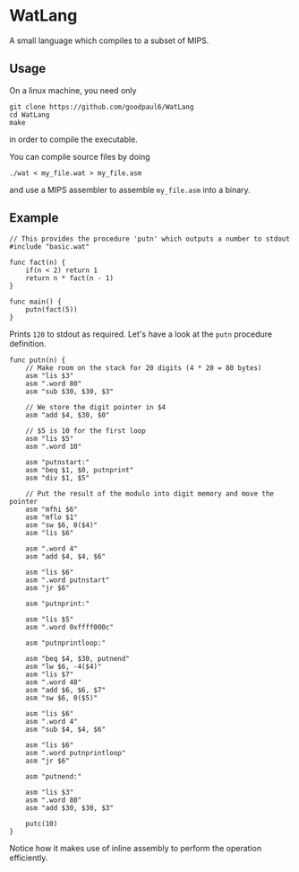 # WatLang
A small language which compiles to a subset of MIPS.

## Usage
On a linux machine, you need only
```
git clone https://github.com/goodpaul6/WatLang
cd WatLang
make
```
in order to compile the executable.

You can compile source files by doing
```
./wat < my_file.wat > my_file.asm
```
and use a MIPS assembler to assemble `my_file.asm` into a binary.

## Example
```
// This provides the procedure 'putn' which outputs a number to stdout
#include "basic.wat"

func fact(n) {
    if(n < 2) return 1
    return n * fact(n - 1)
}

func main() {
    putn(fact(5))
}
```

Prints `120` to stdout as required.
Let's have a look at the `putn` procedure definition.

```
func putn(n) {
    // Make room on the stack for 20 digits (4 * 20 = 80 bytes)
    asm "lis $3"
    asm ".word 80"
    asm "sub $30, $30, $3"
    
    // We store the digit pointer in $4
    asm "add $4, $30, $0"

    // $5 is 10 for the first loop
    asm "lis $5"
    asm ".word 10"

    asm "putnstart:"
    asm "beq $1, $0, putnprint"
    asm "div $1, $5"

    // Put the result of the modulo into digit memory and move the pointer
    asm "mfhi $6"
    asm "mflo $1"
    asm "sw $6, 0($4)"
    asm "lis $6"

    asm ".word 4"
    asm "add $4, $4, $6"

    asm "lis $6"
    asm ".word putnstart"
    asm "jr $6"
    
    asm "putnprint:"

    asm "lis $5"
    asm ".word 0xffff000c"

    asm "putnprintloop:"

    asm "beq $4, $30, putnend"
    asm "lw $6, -4($4)"
    asm "lis $7"
    asm ".word 48"
    asm "add $6, $6, $7"
    asm "sw $6, 0($5)"

    asm "lis $6"
    asm ".word 4"
    asm "sub $4, $4, $6"

    asm "lis $6"
    asm ".word putnprintloop"
    asm "jr $6"

    asm "putnend:"

    asm "lis $3"
    asm ".word 80"
    asm "add $30, $30, $3"

    putc(10)
}
```

Notice how it makes use of inline assembly to perform the operation efficiently.

